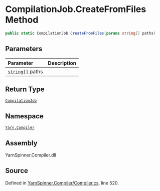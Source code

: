 <!-- This file was generated by a tool. Do not edit this file by hand. -->

# CompilationJob.CreateFromFiles Method


```csharp
public static CompilationJob CreateFromFiles(params string[] paths)
```

## Parameters
|Parameter|Description|
|:---|:---|
|[`string[]`](https://docs.microsoft.com/dotnet/api/System.String) paths||
## Return Type
[`CompilationJob`](/api/csharp/yarn.compiler/compilationjob.md)


## Namespace
[`Yarn.Compiler`](/api/csharp/yarn.compiler/README.md)

## Assembly
YarnSpinner.Compiler.dll

## Source
Defined in [YarnSpinner.Compiler/Compiler.cs](https://github.com/YarnSpinnerTool/YarnSpinner//blob/develop/YarnSpinner.Compiler/Compiler.cs#L520), line 520.
